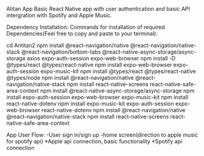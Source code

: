 Atitan App
Basic React Native app with user authentication and basic API intergration with Spotify and Apple Music.

Dependency Installation:
Commands for installation of required Dependencies(Feel free to copy and paste to your terminal):

cd Antitan2
npm install @react-navigation/native @react-navigation/native-stack @react-navigation/bottom-tabs @react-native-async-storage/async-storage axios expo-auth-session expo-web-browser
npm install -D @types/react @types/react-native
npm install expo-web-browser expo-auth-session expo-music-kit
npm install @types/react @types/react-native @types/node
npm install @react-navigation/native @react-navigation/native-stack
npm install react-native-screens react-native-safe-area-context
npm install @react-native-async-storage/async-storage
npm install expo-auth-session expo-web-browser expo-music-kit
npm install react-native-dotenv
npm install expo-music-kit expo-auth-session expo-web-browser react-native-dotenv
npm install @react-navigation/native @react-navigation/native-stack
npm install react-native-screens react-native-safe-area-context


App User Flow:
-User sign in/sign up
-home screen(direction to apple music for spotify api)
    *Apple api connection, basic functionality 
    *Spotify api connection
